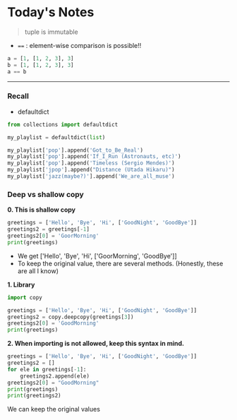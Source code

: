 # Today's Notes

> tuple is immutable  

- ```==``` : element-wise comparison is possible!!  

```python
a = [1, [1, 2, 3], 3]
b = [1, [1, 2, 3], 3]
a == b
```

---
### Recall  
- defaultdict
```python
from collections import defaultdict

my_playlist = defaultdict(list)

my_playlist['pop'].append('Got_to_Be_Real')
my_playlist['pop'].append('If_I_Run (Astronauts, etc)')
my_playlist['pop'].append('Timeless (Sergio Mendes)')
my_playlist['jpop'].append("Distance (Utada Hikaru)")
my_playlist['jazz(maybe?)'].append('We_are_all_muse')
```

### Deep vs shallow copy
**0. This is shallow copy**
```python
greetings = ['Hello', 'Bye', 'Hi', ['GoodNight', 'GoodBye']]
greetings2 = greetings[-1]
greetings2[0] = 'GoorMorning'
print(greetings)
```
- We get ['Hello', 'Bye', 'Hi', ['GoorMorning', 'GoodBye']]
- To keep the original value, there are several methods. (Honestly, these are all I know)

**1. Library**
```python
import copy

greetings = ['Hello', 'Bye', 'Hi', ['GoodNight', 'GoodBye']]
greetings2 = copy.deepcopy(greetings[3])
greetings2[0] = 'GoodMorning'
print(greetings)
```

**2. When importing is not allowed, keep this syntax in mind.**
```python
greetings = ['Hello', 'Bye', 'Hi', ['GoodNight', 'GoodBye']]
greetings2 = []
for ele in greetings[-1]:
    greetings2.append(ele)
greetings2[0] = "GoodMorning"
print(greetings)
print(greetings2)
```
We can keep the original values